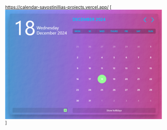 https://calendar-savostinillias-projects.vercel.app/
[<img src="src/static/images/preview.png" />]

